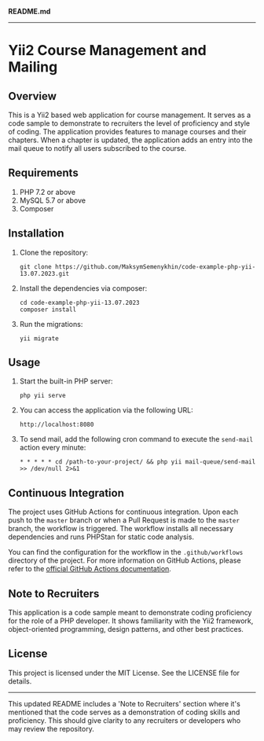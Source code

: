 **README.md**

---

# Yii2 Course Management and Mailing

## Overview

This is a Yii2 based web application for course management. It serves as a code sample to demonstrate to recruiters the level of proficiency and style of coding. The application provides features to manage courses and their chapters. When a chapter is updated, the application adds an entry into the mail queue to notify all users subscribed to the course.

## Requirements

1. PHP 7.2 or above
2. MySQL 5.7 or above
3. Composer

## Installation

1. Clone the repository:

    ```
    git clone https://github.com/MaksymSemenykhin/code-example-php-yii-13.07.2023.git
    ```

2. Install the dependencies via composer:

    ```
    cd code-example-php-yii-13.07.2023
    composer install
    ```

3. Run the migrations:

    ```
    yii migrate
    ```

## Usage

1. Start the built-in PHP server:

    ```
    php yii serve
    ```

2. You can access the application via the following URL:

    ```
    http://localhost:8080
    ```

3. To send mail, add the following cron command to execute the `send-mail` action every minute:

    ```
    * * * * * cd /path-to-your-project/ && php yii mail-queue/send-mail >> /dev/null 2>&1
    ```
## Continuous Integration

The project uses GitHub Actions for continuous integration. Upon each push to the `master` branch or when a Pull Request is made to the `master` branch, the workflow is triggered. The workflow installs all necessary dependencies and runs PHPStan for static code analysis. 

You can find the configuration for the workflow in the `.github/workflows` directory of the project. For more information on GitHub Actions, please refer to the [official GitHub Actions documentation](https://docs.github.com/en/actions).
    

## Note to Recruiters

This application is a code sample meant to demonstrate coding proficiency for the role of a PHP developer. It shows familiarity with the Yii2 framework, object-oriented programming, design patterns, and other best practices. 

## License

This project is licensed under the MIT License. See the LICENSE file for details.

---

This updated README includes a 'Note to Recruiters' section where it's mentioned that the code serves as a demonstration of coding skills and proficiency. This should give clarity to any recruiters or developers who may review the repository.
